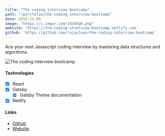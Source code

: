 ```yaml
---
title: "The coding interview bootcamp"
path: "/portfolio/the-coding-interview-bootcamp"
date: 2019-11-09
image: "https://i.imgur.com/J4345gK.png"
website: 'https://the-coding-interview-bootcamp.netlify.com'
github: 'https://github.com/rojasleon/the-coding-interview-bootcamp'
---
```


Ace your next Javascript coding interview by mastering data structures and algorithms.

![The coding interview bootcamp](https://i.imgur.com/J4345gK.png)

#### Technologies

- [x] React
- [x] Gatsby
  - [x] Gatsby Theme documentation
- [x] Netlify

#### Links

- [Github](https://github.com/rojasleon/the-coding-interview-bootcamp "Github")
- [Website](https://the-coding-interview-bootcamp.netlify.com "The coding interview bootcamp")

